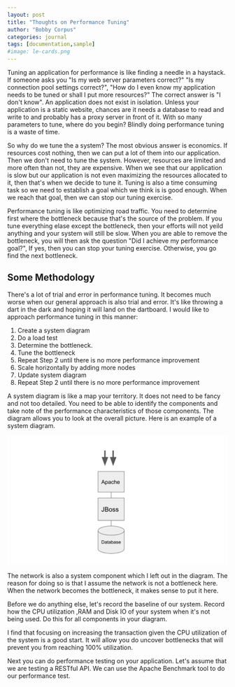 ```yaml
---
layout: post
title: "Thoughts on Performance Tuning"
author: "Bobby Corpus"
categories: journal
tags: [documentation,sample]
#image: le-cards.png
---
```


Tuning an application for performance is like finding a needle in a haystack. If someone asks you "Is my web server parameters correct?" "Is my connection pool settings correct?", "How do I even know my application needs to be tuned or shall I put more resources?" The correct answer is "I don't know". An application does not exist in isolation. Unless your application is a static website, chances are it needs a database to read and write to and probably has a proxy server in front of it. With so many parameters to tune, where do you begin?  Blindly doing performance tuning is a waste of time. 

So why do we tune the a system? The most obvious answer is economics. If resources cost nothing, then we can put a lot of them into our application. Then we don't need to tune the system. However, resources are limited and more often than not, they are expensive. When we see that our application is slow but our application is not even maximizing the resources allocated to it, then that's when we decide to tune it.  Tuning is also a time consuming task so we need to establish a goal which we think is is good enough. When we reach that goal, then we can stop our tuning exercise.

Performance tuning is like optimizing road traffic. You need to determine first where the bottleneck because that's the source of the problem. If you tune everything elase except the bottleneck, then your efforts will not yeild anything and your system will still be slow. When you are able to remove the bottleneck, you will then  ask the question "Did I achieve my performance goal?", If yes, then you can stop your tuning exercise. Otherwise, you go find the next bottleneck.

## Some Methodology

There's a lot of trial and error in performance tuning. It becomes much worse when our general approach is also trial and error. It's like throwing a dart in the dark and hoping it will land on the dartboard. I would like to approach performance tuning in this manner:

1. Create a system diagram
2. Do a load test
3. Determine the bottleneck.
4. Tune the bottleneck
5. Repeat Step 2 until there is no more performance improvement
6. Scale horizontally by adding more nodes
7. Update system diagram
8. Repeat Step 2 until there is no more performance improvement

A system diagram is like a map your territory. It does not need to be fancy and not too detailed. You need to be able to identify the components and take note of the performance characteristics of those components. The diagram allows you to look at the overall picture. Here is an example of a system diagram.

![/assets/img/blog_system_diagram-cards.png](/assets/img/blog_system_diagram-cards.png)

The network is also a system component which I left out in the diagram. The reason for doing so is that I assume the network is not a bottleneck here. When the network becomes the bottleneck, it makes sense to put it here.

Before we do anything else, let's record the baseline of our system. Record how the CPU utilization ,RAM and Disk IO of your system when it's not being used. Do this for all components in your diagram. 

I find that focusing on increasing the transaction given the CPU utilization of the system is a good start. It will allow you do uncover bottlenecks that will prevent you from reaching 100% utilization.

Next you can do performance testing on your application. Let's assume that we are testing a RESTful API. We can use the Apache Benchmark tool to do our performance test.
